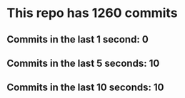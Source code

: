 # This repo has 1260 commits

## Commits in the last 1 second: 0
## Commits in the last 5 seconds: 10
## Commits in the last 10 seconds: 10
